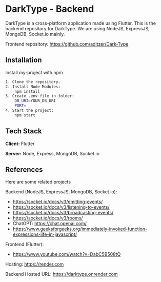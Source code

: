 
# DarkType - Backend

DarkType is a cross-platform application made using Flutter. This is the backend repository for DarkType. We are using NodeJS, ExpressJS, MongoDB, Socket.io mainly.

Frontend repository: https://github.com/aditzer/Dark-Type
## Installation

Install my-project with npm

```bash
1. Clone the repository.
2. Install Node Modules:
    npm install
3. Create .env file in folder:
    DB_URI=YOUR_DB_URI
    PORT=
4. Start the project:
    npm start
```
    
## Tech Stack

**Client:** Flutter

**Server:** Node, Express, MongoDB, Socket.io


## References

Here are some related projects

Backend (NodeJS, ExpressJS, MongoDB, Socket.io):

* https://socket.io/docs/v3/emitting-events/
* https://socket.io/docs/v3/listening-to-events/
* https://socket.io/docs/v3/broadcasting-events/
* https://socket.io/docs/v3/rooms/
* ChatGPT: https://chat.openai.com/
* https://www.geeksforgeeks.org/immediately-invoked-function-expressions-iife-in-javascript/




Frontend (Flutter):

* https://www.youtube.com/watch?v=DabC5B508tQ



Hosting: https://render.com

Backend Hosted URL: https://darktype.onrender.com

